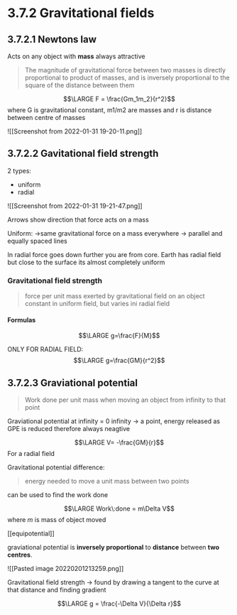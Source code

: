 # 3.7.2 Gravitational fields

## 3.7.2.1 Newtons law
Acts on any object with **mass**
always attractive

> The magnitude of gravitational force between two masses is directly proportional to product of masses, and is inversely proportional to the square of the distance between them

$$\LARGE F = \frac{Gm_1m_2}{r^2}$$
where G is gravitational constant, m1/m2 are masses and r is distance between centre of masses

![[Screenshot from 2022-01-31 19-20-11.png]]

## 3.7.2.2 Gavitational field strength
2 types:
- uniform
- radial

![[Screenshot from 2022-01-31 19-21-47.png]]

Arrows show direction that force acts on a mass

Uniform:
->same gravitational force on a mass everywhere
-> parallel and equally spaced lines

In radial force goes down further you are from core.
Earth has radial field but close to the surface its almost completely uniform


### Gravitational field strength
>force per unit mass exerted by gravitational field on an object
>constant in uniform field, but varies ini radial field

#### Formulas
$$\LARGE g=\frac{F}{M}$$

ONLY FOR RADIAL FIELD:
$$\LARGE g=\frac{GM}{r^2}$$
## 3.7.2.3 Graviational potential
>Work done per unit mass when moving an object from infinity to that point

Graviational potential at infinity = 0
infinity -> a point, energy released as  GPE is reduced
therefore always neagtive

$$\LARGE V= -\frac{GM}{r}$$ For a radial field

Gravitational potential difference:
>energy needed to move a unit mass between two points

can be used to find the work done

$$\LARGE Work\:done = m\Delta V$$
where $m$ is mass of object moved

[[equipotential]]

graviational potential is **inversely proportional** to **distance** between **two centres**. 

![[Pasted image 20220201213259.png]]

Gravitational field strength -> found by drawing a tangent to the curve at that distance and finding gradient 

$$\LARGE g = \frac{-\Delta V}{\Delta r}$$
